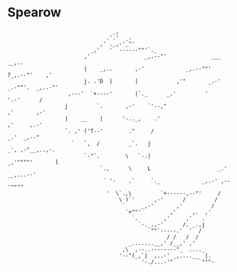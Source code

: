 # Spearow
                                     _,
                                   .'.'  _.
                                 ,' ._,-'_"'
                              _,'   '  ------""'`._
                            ,'                 _,.--"'              ___        __,..
                            |    _,..       ,-'             _,.--""'   7_,.--"'    ,'
                            j. .'D  |       |            ,'"       _.-'       _.-""'.  _,..-"'
                       ,---'  `+----'       |`._      _.'         '                '.-'      /
                      j         `.       ,-'    `'--,"                           ,'       ,-'
                      |    __    |      '-.._,    .'                           ,'     ,.-'
                      `. ,' ('T--'        ."     /                          _.'  _,--"
                        `   `,  /         _`.   j                         _', ,-"__,..,-.
                            `-"`.        \   `-.|                        _,'""""'       l
                                 `.,      \     L                     _.'      __,...--'
                                  ` '-    .`     `._             _,.-' ,--'""""
                                   '  \`.,\         `+------,--"'     /
                                       \ )`'      ,-'      /         /
                                        `     _,-'       ,'         /
                                         `+""'         ,'     ,.  ,'
                                           `.        ,'     ,'   .
                                             `-._.,-'      /. _.,j
                                                 ""`-----.'  '  /
                                                      / /   /  /
                                          _.......__,' /__,' ,'
                                        ,\  ,--..--------"_  ...._
                                       '--"(_,`|  ,..-' _,....__  |.
                                              '-./...-'"        `"""-
